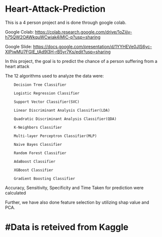 # Heart-Attack-Prediction

This is a 4 person project and is done through google colab. 

Google Colab: https://colab.research.google.com/drive/1oZijjv-h75QW2OAWkquWCwiak4iMIC-p?usp=sharing

Google Slide: https://docs.google.com/presentation/d/1YYHEVe0JIS6yc-XIPiwMU7FGlE_tAd9l3H-rB5yr7Ks/edit?usp=sharing

In this project, the goal is to predict the chance of a person suffering from a heart attack

The 12 algorithms used to analyze the data were:
        
        Decision Tree Classifier
        
        Logistic Regression Classifier
        
        Support Vector Classifier(SVC)
        
        Linear Discriminant Analysis Classifier(LDA)
        
        Quadratic Discriminant Analysis Classifier(QDA)
        
        K-Neighbors Classifier
        
        Multi-layer Perceptron Classifier(MLP)
        
        Naive Bayes Classifier
        
        Random Forest Classifier
        
        AdaBoost Classifier
        
        XGBoost Classifier
        
        Gradient Boosting Classifier

Accuracy, Sensitivity, Specificity and Time Taken for prediction were calculated

Further, we have also done feature selection by utilizing shap value and PCA. 

# #Data is reteived from Kaggle
